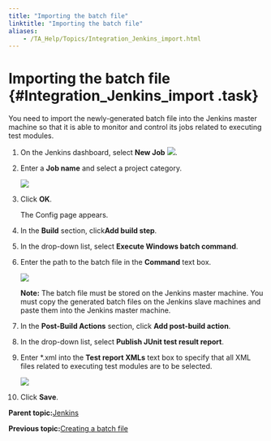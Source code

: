 ```yaml
--- 
title: "Importing the batch file"
linktitle: "Importing the batch file"
aliases: 
    - /TA_Help/Topics/Integration_Jenkins_import.html
---
```

# Importing the batch file {#Integration_Jenkins_import .task}

You need to import the newly-generated batch file into the Jenkins master machine so that it is able to monitor and control its jobs related to executing test modules.

1.  On the Jenkins dashboard, select **New Job** ![](../Images/Jenkins_add_job.png).

2.  Enter a **Job name** and select a project category.

    ![](../Images/Jenkins_add_job_name.png)

3.  Click **OK**.

    The Config page appears.

4.  In the **Build** section, click**Add build step**.

5.  In the drop-down list, select **Execute Windows batch command**.

6.  Enter the path to the batch file in the **Command** text box.

    ![](../Images/Jenkins_config_build.png)

    **Note:** The batch file must be stored on the Jenkins master machine. You must copy the generated batch files on the Jenkins slave machines and paste them into the Jenkins master machine.

7.  In the **Post-Build Actions** section, click **Add post-build action**.

8.  In the drop-down list, select **Publish JUnit test result report**.

9.  Enter \*.xml into the **Test report XMLs** text box to specify that all XML files related to executing test modules are to be selected.

    ![](../Images/Jenkins_config2_build.png)

10. Click **Save**.


**Parent topic:**[Jenkins](../../TA_Help/Topics/Integration_Jenkins.html)

**Previous topic:**[Creating a batch file](../../TA_Help/Topics/Integration_Jenkins_create_batch_file.html)


